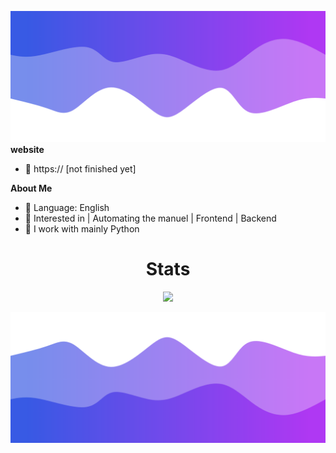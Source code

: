 
<!-- <p align="center"> <img src="c"  /> </p> -->

![Header](./header.png)
__website__
- 👋 https:// [not finished yet]


__About Me__
- 🌱 Language: English
- 👀 Interested in | Automating the manuel | Frontend | Backend
- 🌱 I work with mainly Python 



<h1 align="center">Stats</h1>
<a href="https://github.com/Aimdayy"></a>
<p align="center">
  <img src="https://github-readme-stats.vercel.app/api?username=Aimdayy&theme=midnight-purple&show_icons=true" />
</p>

<!-- ![Anurag's GitHub stats](https://github-readme-stats.vercel.app/api?username=Aimdayy&theme=midnight-purple&show_icons=true)
 -->


![Footer](./footer.png)
